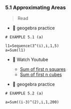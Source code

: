 ### 5.1 Approximating Areas

> Read

- 🎯 geogebra practice 

```
# EXAMPLE 5.1 (a)

l1=Sequence(3^(i),i,1,5)
a=Sum(l1)
```


- 🍒 Watch Youtube
    - [Sum of first n squares](https://www.youtube.com/watch?v=wjuMjuBvSss)
    - [Sum of first n cubes](https://www.youtube.com/watch?v=b0xC3JlILKE)


- 🎯 geogebra practice 

```
# EXAMPLE 5.2 (a)

a=Sum((i-3)^(2),i,1,200)
```

